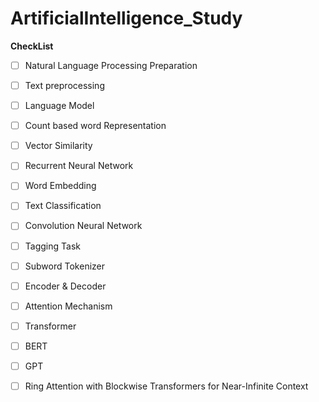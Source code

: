 # ArtificialIntelligence_Study
 **CheckList**
- [ ] Natural Language Processing Preparation 
- [ ] Text preprocessing
- [ ] Language Model
- [ ] Count based word Representation
- [ ] Vector Similarity
- [ ] Recurrent Neural Network
- [ ] Word Embedding
- [ ] Text Classification
- [ ] Convolution Neural Network
- [ ] Tagging Task
- [ ] Subword Tokenizer
- [ ] Encoder & Decoder
- [ ] Attention Mechanism
- [ ] Transformer
- [ ] BERT
- [ ] GPT
- [ ] Ring Attention with Blockwise Transformers for Near-Infinite Context


